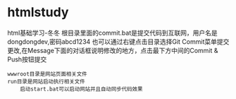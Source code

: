 # htmlstudy
html基础学习-冬冬
    根目录里面的commit.bat是提交代码到互联网，用户名是dongdongdev,密码abcd1234
    也可以通过右键点击目录选择Git Commit菜单提交更改,在Message下面的对话框说明修改的地方，点击最下方中间的Commit & Push按钮提交
    
    wwwroot目录是网站页面相关文件
    run目录是网站启动执行相关文件
        启动start.bat可以启动网站并且自动同步代码效果